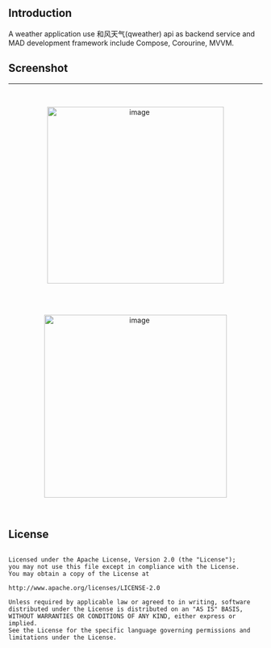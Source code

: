 ## Introduction
A weather application use 和风天气(qweather) api as backend service and MAD development framework include Compose, Corourine, MVVM.

## Screenshot
----
<br>
  <p align="center">
    <img width="350" alt="image" src="https://github.com/RemindPan/WeatherWidget/assets/22487530/664372b1-c18d-462b-b895-2fd9e695f1a8">
  </p>
<br>

<br>
  <p align="center">
    <img width="362" alt="image" src="https://github.com/RemindPan/WeatherWidget/assets/22487530/dad77ecb-53a2-436f-ad55-604d07cd4107">
  </p>
<br>

## License

```

Licensed under the Apache License, Version 2.0 (the "License");
you may not use this file except in compliance with the License.
You may obtain a copy of the License at

http://www.apache.org/licenses/LICENSE-2.0

Unless required by applicable law or agreed to in writing, software
distributed under the License is distributed on an "AS IS" BASIS,
WITHOUT WARRANTIES OR CONDITIONS OF ANY KIND, either express or implied.
See the License for the specific language governing permissions and
limitations under the License.

```





